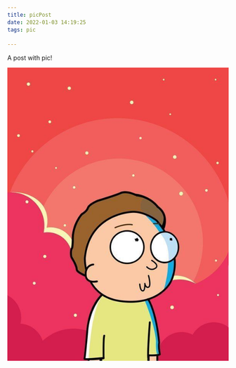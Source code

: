 ```yaml
---
title: picPost
date: 2022-01-03 14:19:25
tags: pic

---
```


A post with pic!

![morty](picPost/morty.jpg)

